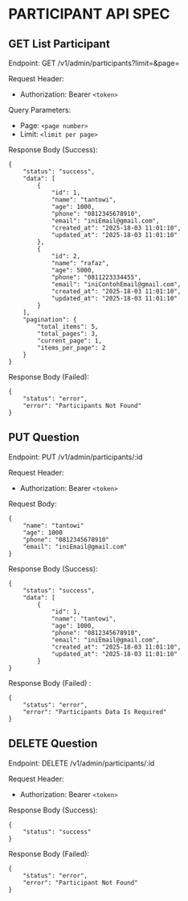 # PARTICIPANT API SPEC

## GET List Participant

Endpoint: GET /v1/admin/participants?limit=&page=

Request Header:

* Authorization: Bearer `<token>`

Query Parameters:

- Page: `<page number>`
- Limit: `<limit per page>`

Response Body (Success):

```
{
	"status": "success",
	"data": [
		{
			"id": 1,
			"name": "tantowi",
			"age": 1000,
			"phone": "0812345678910",
			"email": "iniEmail@gmail.com",
			"created_at": "2025-18-03 11:01:10",
			"updated_at": "2025-18-03 11:01:10"
		},
		{
			"id": 2,
			"name": "rafaz",
			"age": 5000,
			"phone": "0811223334455",
			"email": "iniContohEmail@gmail.com",
			"created_at": "2025-18-03 11:01:10",
			"updated_at": "2025-18-03 11:01:10"
		}
	],
	"pagination": {
		"total_items": 5,
		"total_pages": 3,
		"current_page": 1,
		"items_per_page": 2
	}
}
```

Response Body (Failed):

```
{
	"status": "error",
	"error": "Participants Not Found"
}
```

## PUT Question

Endpoint: PUT /v1/admin/participants/:id

Request Header:

* Authorization: Bearer `<token>`

Request Body:

```
{
	"name": "tantowi"
	"age": 1000
	"phone": "0812345678910"
	"email": "iniEmail@gmail.com"
}
```

Response Body (Success):

```
{
	"status": "success",
	"data": [
		{
			"id": 1,
			"name": "tantowi",
			"age": 1000,
			"phone": "0812345678910",
			"email": "iniEmail@gmail.com",
			"created_at": "2025-18-03 11:01:10",
			"updated_at": "2025-18-03 11:01:10"
		}
}
```

Response Body (Failed) :

```
{
	"status": "error",
	"error": "Participants Data Is Required"
}
```

## DELETE Question

Endpoint: DELETE /v1/admin/participants/:id

Request Header:

* Authorization: Bearer `<token>`

Response Body (Success):

```
{
	"status": "success"
}
```

Response Body (Failed):

```
{
	"status": "error",
	"error": "Participant Not Found"
}
```
